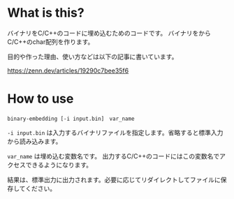 # What is this?

バイナリをC/C++のコードに埋め込むためのコードです。
バイナリをからC/C++のchar配列を作ります。

目的や作った理由、使い方などは以下の記事に書いています。

https://zenn.dev/articles/19290c7bee35f6

# How to use

```
binary-embedding [-i input.bin]　var_name
```

`-i input.bin` は入力するバイナリファイルを指定します。省略すると標準入力から読み込みます。

`var_name` は埋め込む変数名です。 出力するC/C++のコードにはこの変数名でアクセスできるようになります。

結果は、標準出力に出力されます。必要に応じてリダイレクトしてファイルに保存してください。
